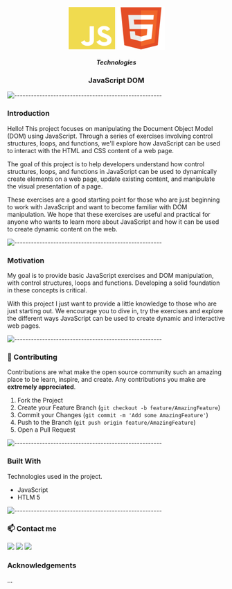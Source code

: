 <!-- PROJECT LOGO -->

<br />
<p align="center">
  <img align="center" alt="js" height="100" width="110" src="https://raw.githubusercontent.com/devicons/devicon/master/icons/javascript/javascript-plain.svg">
  <img align="center" alt="Rafa-HTML" height="100" width="110" src="https://raw.githubusercontent.com/devicons/devicon/master/icons/html5/html5-original.svg">
  <h5 align="center">Technologies</h5>
  <h3 align="center">JavaScript DOM</h3>
</p>


![-----------------------------------------------------](https://raw.githubusercontent.com/andreasbm/readme/master/assets/lines/vintage.png)
### Introduction  


Hello! This project focuses on manipulating the Document Object Model (DOM) using JavaScript. Through a series of exercises involving control structures, loops, and functions, we'll explore how JavaScript can be used to interact with the HTML and CSS content of a web page.

The goal of this project is to help developers understand how control structures, loops, and functions in JavaScript can be used to dynamically create elements on a web page, update existing content, and manipulate the visual presentation of a page.

These exercises are a good starting point for those who are just beginning to work with JavaScript and want to become familiar with DOM manipulation. We hope that these exercises are useful and practical for anyone who wants to learn more about JavaScript and how it can be used to create dynamic content on the web.

![-----------------------------------------------------](https://raw.githubusercontent.com/andreasbm/readme/master/assets/lines/vintage.png)
### Motivation 


My goal is to provide basic JavaScript exercises and DOM manipulation, with control structures, loops and functions. Developing a solid foundation in these concepts is critical.

With this project I just want to provide a little knowledge to those who are just starting out. We encourage you to dive in, try the exercises and explore the different ways JavaScript can be used to create dynamic and interactive web pages.

![-----------------------------------------------------](https://raw.githubusercontent.com/andreasbm/readme/master/assets/lines/vintage.png)
<!-- CONTRIBUTING -->

### 🤝 Contributing


Contributions are what make the open source community such an amazing place to be learn, inspire, and create. Any contributions you make are **extremely appreciated**.

1. Fork the Project
2. Create your Feature Branch (`git checkout -b feature/AmazingFeature`)
3. Commit your Changes (`git commit -m 'Add some AmazingFeature'`)
4. Push to the Branch (`git push origin feature/AmazingFeature`)
5. Open a Pull Request

![-----------------------------------------------------](https://raw.githubusercontent.com/andreasbm/readme/master/assets/lines/vintage.png)
### Built With


Technologies used in the project.
* JavaScript
* HTLM 5


![-----------------------------------------------------](https://raw.githubusercontent.com/andreasbm/readme/master/assets/lines/grass.png)
<!-- CONTACT -->
### 📫 Contact   me

<div> 
  <a href="https://instagram.com/alejopuar" target="_blank"><img src="https://img.shields.io/badge/-Instagram-%23E4405F?style=for-the-badge&logo=instagram&logoColor=white" target="_blank"></a>
  <a href = "mailto:alejopua@gmail.com"><img src="https://img.shields.io/badge/-Gmail-%23333?style=for-the-badge&logo=gmail&logoColor=white" target="_blank"></a>
  <a href="https://www.linkedin.com/in/alejopua/" target="_blank"><img src="https://img.shields.io/badge/-LinkedIn-%230077B5?style=for-the-badge&logo=linkedin&logoColor=white" target="_blank"></a> 
</div>

<!-- ACKNOWLEDGEMENTS -->
### Acknowledgements
...


